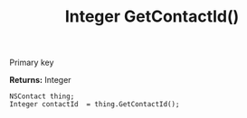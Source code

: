 ﻿---
uid: crmscript_ref_NSContact_GetContactId
title: Integer GetContactId()
intellisense: NSContact.GetContactId
keywords: NSContact, GetContactId
so.topic: reference
---

Primary key

**Returns:** Integer


```crmscript
NSContact thing;
Integer contactId  = thing.GetContactId();
```


